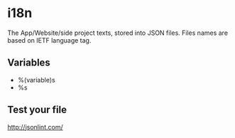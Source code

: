 # i18n

The App/Website/side project texts, stored into JSON files. Files names are based on IETF language tag.

## Variables

* %(variable)s
* %s

## Test your file

http://jsonlint.com/
